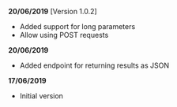 **20/06/2019** [Version 1.0.2]

 - Added support for long parameters
 - Allow using POST requests

**20/06/2019**

 - Added endpoint for returning results as JSON

**17/06/2019**

 - Initial version